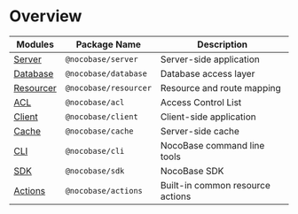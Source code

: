 # Overview

| Modules                           | Package Name          | Description                      |
| --------------------------------- | --------------------- | -------------------------------- |
| [Server](/api/server/application) | `@nocobase/server`    | Server-side application          |
| [Database](/api/database)         | `@nocobase/database`  | Database access layer            |
| [Resourcer](/api/resourcer)       | `@nocobase/resourcer` | Resource and route mapping       |
| [ACL](/api/acl)                   | `@nocobase/acl`       | Access Control List              |
| [Client](/api/client/application) | `@nocobase/client`    | Client-side application          |
| [Cache](/api/cache/cache-manager) | `@nocobase/cache`     | Server-side cache                |
| [CLI](/api/cli)                   | `@nocobase/cli`       | NocoBase command line tools      |
| [SDK](/api/sdk)                   | `@nocobase/sdk`       | NocoBase SDK                     |
| [Actions](/api/actions)           | `@nocobase/actions`   | Built-in common resource actions |

